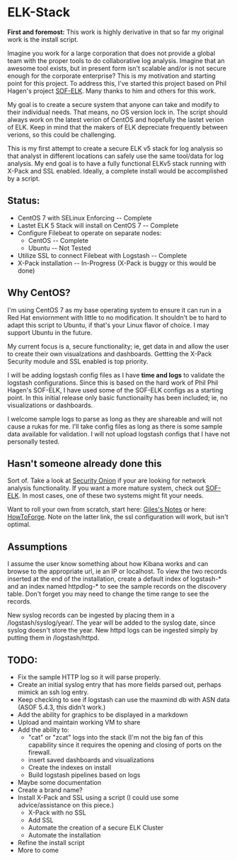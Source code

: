 # ELK-Stack

**First and foremost:**  This work is highly derivative in that so far my original work is the install script. 

Imagine you work for a large corporation that does not provide a global team with the proper tools to do collaborative log analysis.  Imagine that an awesome tool exists, but in present form isn't scalable and/or is not secure enough for the corporate enterprise?  This is my motivation and starting point for this project.  To address this, I've started this project based on Phil Hagen's project [SOF-ELK](https://github.com/philhagen/sof-elk).  Many thanks to him and others for this work.  

My goal is to create a secure system that anyone can take and modify to their individual needs.  That means, no OS version lock in.  The script should always work on the latest verion of CentOS and hopefully the lastet verion of ELK.  Keep in mind that the makers of ELK depreciate frequently between verions, so this could be challenging.  

This is my first attempt to create a secure ELK v5 stack for log analysis so that analyst in different locations can safely use the same tool/data for log analysis.  My end goal is to have a fully functional ELKv5 stack running with X-Pack and SSL enabled.  Ideally, a complete install would be accomplished by a script.  

## Status:

+ CentOS 7 with SELinux Enforcing                                 -- Complete
+ Lastet ELK 5 Stack will install on CentOS 7                     -- Complete
+ Configure Filebeat to operate on separate nodes:         
  +    CentOS                                                     -- Complete
  +    Ubuntu                                                     -- Not Tested
+ Utilize SSL to connect Filebeat with Logstash                   -- Complete
+ X-Pack installation                                             -- In-Progress (X-Pack is buggy or this would be done)

## Why CentOS?

I'm using CentOS 7 as my base operating system to ensure it can run in a Red Hat enviornment with little to no modification.  It shouldn't be to hard to adapt this script to Ubuntu, if that's your Linux flavor of choice.  I may support Ubuntu in the future.

My current focus is a, secure functionality; ie, get data in and allow the user to create their own visualzations and dashboards.  Gettting the X-Pack Security module and SSL enabled is top priority.

I will be adding logstash config files as I have **time and logs** to validate the logstash configurations.  Since this is based on the hard work of Phil Phil Hagen's SOF-ELK, I have used some of the SOF-ELK configs as a starting point.  In this initial release only basic functionailty has been included; ie, no visualizations or dashboards.  

I welcome sample logs to parse as long as they are shareable and will not cause a rukas for me.  I'll take config files as long as there is some sample data available for validation.  I will not upload logstash configs that I have not personally tested.

## Hasn't someone already done this

Sort of.  Take a look at [Security Onion](http://blog.securityonion.net/2017/06/towards-elastic-on-security-onion.html) if your are looking for network analysis functionality.  If you want a more mature system, check out [SOF-ELK](https://github.com/philhagen/sof-elk).  In most cases, one of these two systems might fit your needs.

Want to roll your own from scratch, start here: [Giles's Notes](https://www.gilesorr.com/blog/elkbeats-intro.html) or here: [HowToForge](https://www.howtoforge.com/tutorial/how-to-install-elastic-stack-on-centos-7/).  Note on the latter link, the ssl configuration will work, but isn't optimal.

## Assumptions

I assume the user know something about how Kibana works and can browse to the appropriate url, ie an IP or localhost.  To view the two records inserted at the end of the installation, create a default index of logstash-\* and an index named httpdlog-\* to see the sample records on the discovery table.  Don't forget you may need to change the time range to see the records.

New syslog records can be ingested by placing them in a /logstash/syslog/year/.  The year will be added to the syslog date, since syslog doesn't store the year.  New httpd logs can be ingested simply by putting them in /logstash/httpd.  

## TODO: 
* Fix the sample HTTP log so it will parse properly.
* Create an initial syslog entry that has more fields parsed out, perhaps mimick an ssh log entry.
* Keep checking to see if logstash can use the maxmind db with ASN data (ASOF 5.4.3, this didn't work.)
* Add the ability for graphics to be displayed in a markdown 
* Upload and maintain working VM to share
* Add the ability to:
    + "cat" or "zcat" logs into the stack (I'm not the big fan of this capability since it requires the opening and closing of ports on the firewall.
    + insert saved dashboards and visualizations
    + Create the indexes on install
    + Build logstash pipelines based on logs
* Maybe some documentation
* Create a brand name?
* Install X-Pack and SSL using a script (I could use some advice/assistance on this piece.)
    + X-Pack with no SSL
    + Add SSL
    + Automate the creation of a secure ELK Cluster
    + Automate the installation
* Refine the install script
* More to come
